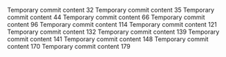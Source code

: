 Temporary commit content 32
Temporary commit content 35
Temporary commit content 44
Temporary commit content 66
Temporary commit content 96
Temporary commit content 114
Temporary commit content 121
Temporary commit content 132
Temporary commit content 139
Temporary commit content 141
Temporary commit content 148
Temporary commit content 170
Temporary commit content 179
